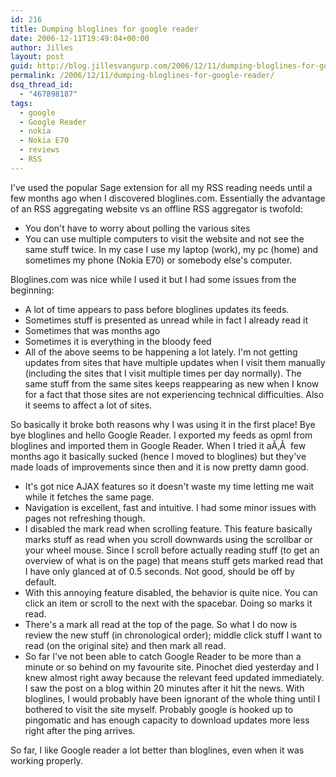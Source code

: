 ```yaml
---
id: 216
title: Dumping bloglines for google reader
date: 2006-12-11T19:49:04+00:00
author: Jilles
layout: post
guid: http://blog.jillesvangurp.com/2006/12/11/dumping-bloglines-for-google-reader/
permalink: /2006/12/11/dumping-bloglines-for-google-reader/
dsq_thread_id:
  - "467898187"
tags:
  - google
  - Google Reader
  - nokia
  - Nokia E70
  - reviews
  - RSS
---
```

I've used the popular Sage extension for all my RSS reading needs until a few months ago when I discovered bloglines.com. Essentially the advantage of an RSS aggregating website vs an offline RSS aggregator is twofold:

- You don't have to worry about polling the various sites
- You can use multiple computers to visit the website and not see the same stuff twice. In my case I use my laptop (work), my pc (home) and sometimes my phone (Nokia E70) or somebody else's computer.

Bloglines.com was nice while I used it but I had some issues from the beginning:

- A lot of time appears to pass before bloglines updates its feeds.
- Sometimes stuff is presented as unread while in fact I already read it
- Sometimes that was months ago
- Sometimes it is everything in the bloody feed
- All of the above seems to be happening a lot lately. I'm not getting updates from sites that have multiple updates when I visit them manually (including the sites that I visit multiple times per day normally). The same stuff from the same sites keeps reappearing as new when I know for a fact that those sites are not experiencing technical difficulties. Also it seems to affect a lot of sites.

So basically it broke both reasons why I was using it in the first place! Bye bye bloglines and hello Google Reader. I exported my feeds as opml from bloglines and imported them in Google Reader. When I tried it aÃ‚Â  few months ago it basically sucked (hence I moved to bloglines) but they've made loads of improvements since then and it is now pretty damn good.

- It's got nice AJAX features so it doesn't waste my time letting me wait while it fetches the same page.
- Navigation is excellent, fast and intuitive. I had some minor issues with pages not refreshing though.
- I disabled the mark read when scrolling feature. This feature basically marks stuff as read when you scroll downwards using the scrollbar or your wheel mouse. Since I scroll before actually reading stuff (to get an overview of what is on the page) that means stuff gets marked read that I have only glanced at of 0.5 seconds. Not good, should be off by default.
- With this annoying feature disabled, the behavior is quite nice. You can click an item or scroll to the next with the spacebar. Doing so marks it read.
- There's a mark all read at the top of the page. So what I do now is review the new stuff (in chronological order); middle click stuff I want to read (on the original site) and then mark all read.
- So far I've not been able to catch Google Reader to be more than a minute or so behind on my favourite site. Pinochet died yesterday and I knew almost right away because the relevant feed updated immediately. I saw the post on a blog within 20 minutes after it hit the news. With bloglines, I would probably have been ignorant of the whole thing until I bothered to visit the site myself. Probably google is hooked up to pingomatic and has enough capacity to download updates more less right after the ping arrives.

So far, I like Google reader a lot better than bloglines, even when it was working properly.